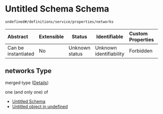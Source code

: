 # Untitled Schema Schema

```txt
undefined#/definitions/service/properties/networks
```




| Abstract            | Extensible | Status         | Identifiable            | Custom Properties | Additional Properties | Access Restrictions | Defined In                                                                  |
| :------------------ | ---------- | -------------- | ----------------------- | :---------------- | --------------------- | ------------------- | --------------------------------------------------------------------------- |
| Can be instantiated | No         | Unknown status | Unknown identifiability | Forbidden         | Allowed               | none                | [config_schema_v3.9.json\*](config_schema_v3.9.json "open original schema") |

## networks Type

merged type ([Details](config_schema_v3-definitions-service-properties-networks.md))

one (and only one) of

-   [Untitled Schema](config_schema_v3-definitions-service-properties-networks-oneof-0.md "check type definition")
-   [Untitled object in undefined](config_schema_v3-definitions-service-properties-networks-oneof-1.md "check type definition")
